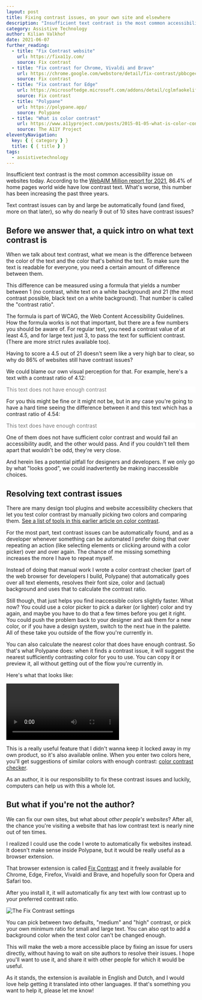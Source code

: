 ```yaml
---
layout: post
title: Fixing contrast issues, on your own site and elsewhere
description: "Insufficient text contrast is the most common accessibility issue on websites today, even though by and large be automatically found and fixed. The Fix Contrast browser extension fixes contrast issues for end users."
category: Assistive Technology
author: Kilian Valkhof
date: 2021-06-07
further_reading:
  - title: "Fix Contrast website"
    url: https://fixa11y.com/
    source: Fix contrast
  - title: "Fix contrast for Chrome, Vivaldi and Brave"
    url: https://chrome.google.com/webstore/detail/fix-contrast/pbbcgecjmpkglppfjjggkkbhdnlemhkg
    source: Fix contrast
  - title: "Fix contrast for Edge"
    url: https://microsoftedge.microsoft.com/addons/detail/cglmfaokelifdefnifhfdpmcckjfedeb
    source: Fix contrast
  - title: "Polypane"
    url: https://polypane.app/
    source: Polypane
  - title: "What is color contrast"
    url: https://www.a11yproject.com/posts/2015-01-05-what-is-color-contrast/
    source: The A11Y Project
eleventyNavigation:
  key: { { category } }
  title: { { title } }
tags:
  - assistivetechnology
---
```


Insufficient text contrast is the most common accessibility issue on websites today. According to the [WebAIM Million report for 2021](https://webaim.org/projects/million/#contrast), 86.4% of home pages world wide have low contrast text. What's worse, this number has been increasing the past three years.

Text contrast issues can by and large be automatically found (and fixed, more on that later), so why do nearly 9 out of 10 sites have contrast issues?

## Before we answer that, a quick intro on what text contrast is

When we talk about text contrast, what we mean is the difference between the color of the text and the color that's behind the text. To make sure the text is readable for everyone, you need a certain amount of difference between them.

This difference can be measured using a formula that yields a number between 1 (no contrast, white text on a white background) and 21 (the most contrast possible, black text on a white background). That number is called the "contrast ratio".

The formula is part of WCAG, the Web Content Accessibility Guidelines. How the formula works is not that important, but there are a few numbers you should be aware of. For regular text, you need a contrast value of at least 4.5, and for large text just 3, to pass the text for sufficient contrast. (There are more strict rules available too).

Having to score a 4.5 out of 21 doesn't seem like a very high bar to clear, so why do 86% of websites still have contrast issues?

We could blame our own visual perception for that. For example, here's a text with a contrast ratio of 4.12:

<p style="background: #fff; color:#7d7d7d">This text does not have enough contrast</p>

For you this might be fine or it might not be, but in any case you're going to have a hard time seeing the difference between it and this text which has a contrast ratio of 4.54:

<p style="background: #fff; color:#767676">This text does have enough contrast</p>

One of them does not have sufficient color contrast and would fail an accessibility audit, and the other would pass. And if you couldn't tell them apart that wouldn't be odd, they're very close.

And herein lies a potential pitfall for designers and developers. If we only go by what "looks good", we could inadvertently be making inaccessible choices.

## Resolving text contrast issues

There are many design tool plugins and website accessibility checkers that let you test color contrast by manually picking two colors and comparing them. [See a list of tools in this earlier article on color contrast](https://www.a11yproject.com/posts/2015-01-05-what-is-color-contrast/).

For the most part, text contrast issues can be automatically found, and as a developer whenever something can be automated I prefer doing that over repeating an action (like selecting elements or clicking around with a color picker) over and over again. The chance of me missing something increases the more I have to repeat myself.

Instead of doing that manual work I wrote a color contrast checker (part of the web browser for developers I build, Polypane) that automatically goes over all text elements, resolves their font size, color and (actual) background and uses that to calculate the contrast ratio.

Still though, that just helps you find inaccessible colors slightly faster. What now? You could use a color picker to pick a darker (or lighter) color and try again, and maybe you have to do that a few times before you get it right. You could push the problem back to your designer and ask them for a new color, or if you have a design system, switch to the next hue in the palette. All of these take you outside of the flow you're currently in.

You can also calculate the nearest color that does have enough contrast. So that's what Polypane does: when it finds a contrast issue, it will suggest the nearest sufficiently contrasting color for you to use. You can copy it or preview it, all without getting out of the flow you're currently in.

Here's what that looks like:

<video src="/img/posts/2021-06-07-fixing-contrast-issues-on-your-own-site-and-elsewhere/copy-color.mp4" loop="" controls="">Example of a contrast label in Polypane, which shows a failing score, a suggested color that gets applied when you hover over it, and copies that color when you click it.</video>

This is a really useful feature that I didn't wanna keep it locked away in my own product, so it's also available online. When you enter two colors here, you'll get suggestions of similar colors with enough contrast: [color contrast checker](https://polypane.app/color-contrast/).

As an author, it is our responsibility to fix these contrast issues and luckily, computers can help us with this a whole lot.

## But what if you're not the author?

We can fix our own sites, but what about _other people's websites_? After all, the chance you're visiting a website that has low contrast text is nearly nine out of ten times.

I realized I could use the code I wrote to automatically fix websites instead. It doesn't make sense inside Polypane, but it would be really useful as a browser extension.

That browser extension is called [Fix Contrast](https://fixa11y.com) and it freely available for Chrome, Edge, Firefox, Vivaldi and Brave, and hopefully soon for Opera and Safari too.

After you install it, it will automatically fix any text with low contrast up to your preferred contrast ratio.

![The Fix Contrast settings](/img/posts/2021-06-07-fixing-contrast-issues-on-your-own-site-and-elsewhere/ui.png)

You can pick between two defaults, "medium" and "high" contrast, or pick your own minimum ratio for small and large text. You can also opt to add a background color when the text color can't be changed enough.

This will make the web a more accessible place by fixing an issue for users directly, without having to wait on site authors to resolve their issues. I hope you'll want to use it, and share it with other people for which it would be useful.

As it stands, the extension is available in English and Dutch, and I would love help getting it translated into other languages. If that's something you want to help it, please let me know!
